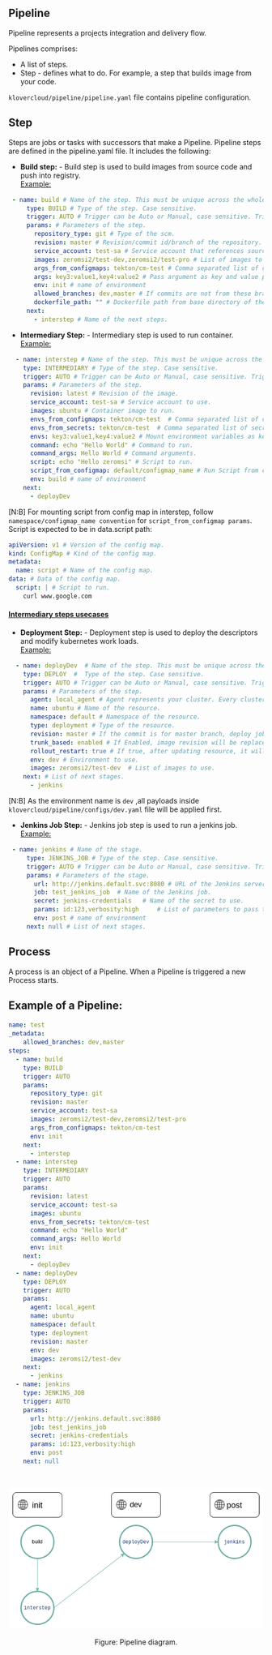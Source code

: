 ## Pipeline

Pipeline represents a projects integration and delivery flow.

Pipelines comprises:

- A list of steps.
- Step - defines what to do. For example, a step that builds image from your code.

```klovercloud/pipeline/pipeline.yaml``` file contains pipeline configuration.

## Step

Steps are jobs or tasks with successors that make a Pipeline. Pipeline steps are defined in the pipeline.yaml file. It
includes the following:

- __Build step:__ - Build step is used to build images from source code and push into registry.<br/><u>Example:</u><br/>

```yaml
 - name: build # Name of the step. This must be unique across the whole pipeline file. 
     type: BUILD # Type of the step. Case sensitive.
     trigger: AUTO # Trigger can be Auto or Manual, case sensitive. Trigger Auto means step will run without manual interactions. 
     params: # Parameters of the step.
       repository_type: git # Type of the scm.
       revision: master # Revision/commit id/branch of the repository. If provided, this will be image tag, otherwise commit id will be default. $BRANCH as variable will replace revision by branch name.
       service_account: test-sa # Service account that references source code clone and image push secret.
       images: zeromsi2/test-dev,zeromsi2/test-pro # List of images to build.
       args_from_configmaps: tekton/cm-test # Comma separated list of configmaps, convention is namespace/name of configmap. Pass arguments using configmap.
       args: key3:value1,key4:value2 # Pass argument as key and value pairs.
       env: init # name of environment
       allowed_branches: dev,master # If commits are not from these branches, pipeline won't get triggered.
       dockerfile_path: "" # Dockerfile path from base directory of the project.
     next:
       - interstep # Name of the next steps.
  ```

- __Intermediary Step:__ - Intermediary step is used to run container.<br/><u>Example:</u><br/>

```yaml
  - name: interstep # Name of the step. This must be unique across the whole pipeline file.
    type: INTERMEDIARY # Type of the step. Case sensitive.
    trigger: AUTO # Trigger can be Auto or Manual, case sensitive. Trigger Auto means step will run without manual interactions. 
    params: # Parameters of the step.
      revision: latest # Revision of the image.
      service_account: test-sa # Service account to use.
      images: ubuntu # Container image to run.
      envs_from_configmaps: tekton/cm-test  # Comma separated list of configmaps, convention is namespace/name of configmap. Mount environment variables from configmaps.
      envs_from_secrets: tekton/cm-test  # Comma separated list of secrets, convention is namespace/name of secret. Mount environment variables from secrets.
      envs: key3:value1,key4:value2 # Mount environment variables as key and value pair.
      command: echo "Hello World" # Command to run.
      command_args: Hello World # Command arguments.
      script: echo "Hello zeromsi" # Script to run.
      script_from_configmap: default/configmap_name # Run Script from configmap
      env: build # name of environment
    next:
      - deployDev
```

[N:B] For mounting script from config map in interstep, follow ```namespace/configmap_name convention``` for ```script_from_configmap params```.
Script is expected to be in data.script path:

```yaml
apiVersion: v1 # Version of the config map.
kind: ConfigMap # Kind of the config map.
metadata:
  name: script # Name of the config map.
data: # Data of the config map.
  script: | # Script to run.
    curl www.google.com
```

 #### [Intermediary steps usecases](usecases.md)

- __Deployment Step:__ - Deployment step is used to deploy the descriptors and modify kubernetes work loads.<br/><u>
  Example:</u><br/>

```yaml
  - name: deployDev  # Name of the step. This must be unique across the whole pipeline file.
    type: DEPLOY  #  Type of the step. Case sensitive.
    trigger: AUTO # Trigger can be Auto or Manual, case sensitive. Trigger Auto means step will run without manual interactions. 
    params: # Parameters of the step.
      agent: local_agent # Agent represents your cluster. Every cluster will have at least one agent running. This is the name of the agent.
      name: ubuntu # Name of the resource.
      namespace: default # Namespace of the resource.
      type: deployment # Type of the resource.
      revision: master # If the commit is for master branch, deploy job will run.
      trunk_based: enabled # If Enabled, image revision will be replaced by commit id.
      rollout_restart: true # If true, after updating resource, it will rollout restart.
      env: dev # Environment to use.
      images: zeromsi2/test-dev  # List of images to use.
    next: # List of next stages.
      - jenkins
```
[N:B] As the environment name is ```dev``` ,all payloads inside ```klovercloud/pipeline/configs/dev.yaml``` file will be applied first.

- __Jenkins Job Step:__ - Jenkins job step is used to run a jenkins job.<br/><u>Example:</u><br/>

```yaml
 - name: jenkins # Name of the stage.
     type: JENKINS_JOB # Type of the step. Case sensitive.
     trigger: AUTO # Trigger can be Auto or Manual, case sensitive. Trigger Auto means step will run without manual interactions.
     params: # Parameters of the stage.
       url: http://jenkins.default.svc:8080 # URL of the Jenkins server.
       job: test_jenkins_job  # Name of the Jenkins job.
       secret: jenkins-credentials   # Name of the secret to use.
       params: id:123,verbosity:high     # List of parameters to pass to the Jenkins job.
       env: post # name of environment
     next: null # List of next stages.
```

## Process

A process is an object of a Pipeline. When a Pipeline is triggered a new Process starts.

## Example of a Pipeline:

```yml
name: test
_metadata:
    allowed_branches: dev,master
steps:
  - name: build
    type: BUILD
    trigger: AUTO
    params:
      repository_type: git
      revision: master
      service_account: test-sa
      images: zeromsi2/test-dev,zeromsi2/test-pro
      args_from_configmaps: tekton/cm-test
      env: init
    next:
      - interstep
  - name: interstep
    type: INTERMEDIARY
    trigger: AUTO
    params:
      revision: latest
      service_account: test-sa
      images: ubuntu
      envs_from_secrets: tekton/cm-test
      command: echo "Hello World"
      command_args: Hello World
      env: init
    next:
      - deployDev
  - name: deployDev
    type: DEPLOY
    trigger: AUTO
    params:
      agent: local_agent
      name: ubuntu
      namespace: default
      type: deployment
      revision: master
      env: dev
      images: zeromsi2/test-dev
    next:
      - jenkins
  - name: jenkins
    type: JENKINS_JOB
    trigger: AUTO
    params:
      url: http://jenkins.default.svc:8080
      job: test_jenkins_job
      secret: jenkins-credentials
      params: id:123,verbosity:high
      env: post
    next: null
```

<br />

<p align="center">
  <img src="files/images/pipelineDiagram.png" alt="Material Bread logo">
</p>

<p align="center">
    Figure: Pipeline diagram.
</p>
